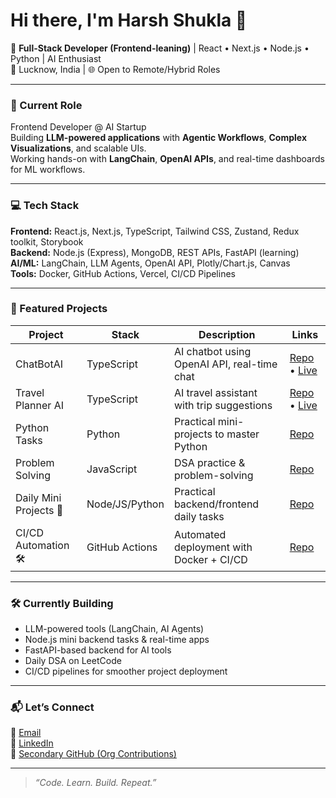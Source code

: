 # Hi there, I'm Harsh Shukla 👋  

🚀 **Full-Stack Developer (Frontend-leaning)** | React • Next.js • Node.js • Python | AI Enthusiast  
📍 Lucknow, India | 🌐 Open to Remote/Hybrid Roles

---

### 💼 Current Role  
Frontend Developer @ AI Startup  
Building **LLM-powered applications** with **Agentic Workflows**, **Complex Visualizations**, and scalable UIs.  
Working hands-on with **LangChain**, **OpenAI APIs**, and real-time dashboards for ML workflows.

---

### 💻 Tech Stack  
**Frontend:** React.js, Next.js, TypeScript, Tailwind CSS, Zustand, Redux toolkit, Storybook  
**Backend:** Node.js (Express), MongoDB, REST APIs, FastAPI (learning)  
**AI/ML:** LangChain, LLM Agents, OpenAI API, Plotly/Chart.js, Canvas  
**Tools:** Docker, GitHub Actions, Vercel, CI/CD Pipelines

---

### 🌟 Featured Projects  

| Project                     | Stack           | Description                                  | Links                        |
|----------------------------|-----------------|----------------------------------------------|------------------------------|
| ChatBotAI                  | TypeScript      | AI chatbot using OpenAI API, real-time chat  | [Repo](https://github.com/Harshof16/ChatBotAI) • [Live](https://chat-bot-ai-xi.vercel.app/)        |
| Travel Planner AI          | TypeScript      | AI travel assistant with trip suggestions    | [Repo](https://github.com/Harshof16/Travel_planner_AI) • [Live](https://project-travel-main2.vercel.app/)        |
| Python Tasks               | Python          | Practical mini-projects to master Python     | [Repo](https://github.com/Harshof16/Python_tasks)                    |
| Problem Solving            | JavaScript      | DSA practice & problem-solving               | [Repo](https://github.com/Harshof16/Problem-Solving)                    |
| Daily Mini Projects 🔧     | Node/JS/Python  | Practical backend/frontend daily tasks       | [Repo](https://github.com/Harshof16/Python_tasks)                    |
| CI/CD Automation 🛠️       | GitHub Actions  | Automated deployment with Docker + CI/CD     | [Repo](#)                    |

---

### 🛠️ Currently Building  
- LLM-powered tools (LangChain, AI Agents)  
- Node.js mini backend tasks & real-time apps  
- FastAPI-based backend for AI tools  
- Daily DSA on LeetCode  
- CI/CD pipelines for smoother project deployment

---

### 📬 Let’s Connect  
📧 [Email](mailto:harshkla09@gmail.com)  
🔗 [LinkedIn](https://www.linkedin.com/in/harsh-shukla-921566154/)  
🔗 [Secondary GitHub (Org Contributions)](https://github.com/HarshShuka-Observance)

---

> *“Code. Learn. Build. Repeat.”*
